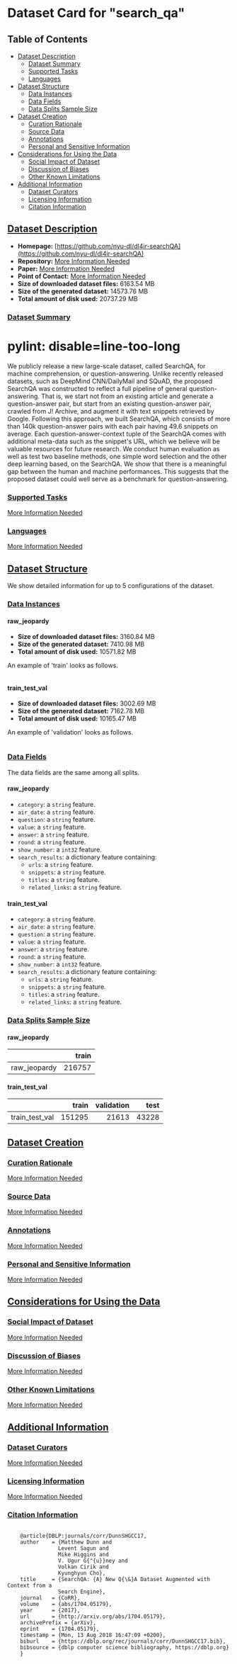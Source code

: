 ---
---

# Dataset Card for "search_qa"

## Table of Contents
- [Dataset Description](#dataset-description)
  - [Dataset Summary](#dataset-summary)
  - [Supported Tasks](#supported-tasks)
  - [Languages](#languages)
- [Dataset Structure](#dataset-structure)
  - [Data Instances](#data-instances)
  - [Data Fields](#data-fields)
  - [Data Splits Sample Size](#data-splits-sample-size)
- [Dataset Creation](#dataset-creation)
  - [Curation Rationale](#curation-rationale)
  - [Source Data](#source-data)
  - [Annotations](#annotations)
  - [Personal and Sensitive Information](#personal-and-sensitive-information)
- [Considerations for Using the Data](#considerations-for-using-the-data)
  - [Social Impact of Dataset](#social-impact-of-dataset)
  - [Discussion of Biases](#discussion-of-biases)
  - [Other Known Limitations](#other-known-limitations)
- [Additional Information](#additional-information)
  - [Dataset Curators](#dataset-curators)
  - [Licensing Information](#licensing-information)
  - [Citation Information](#citation-information)

## [Dataset Description](#dataset-description)

- **Homepage:** [https://github.com/nyu-dl/dl4ir-searchQA](https://github.com/nyu-dl/dl4ir-searchQA)
- **Repository:** [More Information Needed](https://github.com/huggingface/datasets/blob/master/CONTRIBUTING.md#how-to-contribute-to-the-dataset-cards)
- **Paper:** [More Information Needed](https://github.com/huggingface/datasets/blob/master/CONTRIBUTING.md#how-to-contribute-to-the-dataset-cards)
- **Point of Contact:** [More Information Needed](https://github.com/huggingface/datasets/blob/master/CONTRIBUTING.md#how-to-contribute-to-the-dataset-cards)
- **Size of downloaded dataset files:** 6163.54 MB
- **Size of the generated dataset:** 14573.76 MB
- **Total amount of disk used:** 20737.29 MB

### [Dataset Summary](#dataset-summary)

# pylint: disable=line-too-long
We publicly release a new large-scale dataset, called SearchQA, for machine comprehension, or question-answering. Unlike recently released datasets, such as DeepMind
CNN/DailyMail and SQuAD, the proposed SearchQA was constructed to reflect a full pipeline of general question-answering. That is, we start not from an existing article
and generate a question-answer pair, but start from an existing question-answer pair, crawled from J! Archive, and augment it with text snippets retrieved by Google.
Following this approach, we built SearchQA, which consists of more than 140k question-answer pairs with each pair having 49.6 snippets on average. Each question-answer-context
 tuple of the SearchQA comes with additional meta-data such as the snippet's URL, which we believe will be valuable resources for future research. We conduct human evaluation
 as well as test two baseline methods, one simple word selection and the other deep learning based, on the SearchQA. We show that there is a meaningful gap between the human
 and machine performances. This suggests that the proposed dataset could well serve as a benchmark for question-answering.

### [Supported Tasks](#supported-tasks)

[More Information Needed](https://github.com/huggingface/datasets/blob/master/CONTRIBUTING.md#how-to-contribute-to-the-dataset-cards)

### [Languages](#languages)

[More Information Needed](https://github.com/huggingface/datasets/blob/master/CONTRIBUTING.md#how-to-contribute-to-the-dataset-cards)

## [Dataset Structure](#dataset-structure)

We show detailed information for up to 5 configurations of the dataset.

### [Data Instances](#data-instances)

#### raw_jeopardy

- **Size of downloaded dataset files:** 3160.84 MB
- **Size of the generated dataset:** 7410.98 MB
- **Total amount of disk used:** 10571.82 MB

An example of 'train' looks as follows.
```

```

#### train_test_val

- **Size of downloaded dataset files:** 3002.69 MB
- **Size of the generated dataset:** 7162.78 MB
- **Total amount of disk used:** 10165.47 MB

An example of 'validation' looks as follows.
```

```

### [Data Fields](#data-fields)

The data fields are the same among all splits.

#### raw_jeopardy
- `category`: a `string` feature.
- `air_date`: a `string` feature.
- `question`: a `string` feature.
- `value`: a `string` feature.
- `answer`: a `string` feature.
- `round`: a `string` feature.
- `show_number`: a `int32` feature.
- `search_results`: a dictionary feature containing:
  - `urls`: a `string` feature.
  - `snippets`: a `string` feature.
  - `titles`: a `string` feature.
  - `related_links`: a `string` feature.

#### train_test_val
- `category`: a `string` feature.
- `air_date`: a `string` feature.
- `question`: a `string` feature.
- `value`: a `string` feature.
- `answer`: a `string` feature.
- `round`: a `string` feature.
- `show_number`: a `int32` feature.
- `search_results`: a dictionary feature containing:
  - `urls`: a `string` feature.
  - `snippets`: a `string` feature.
  - `titles`: a `string` feature.
  - `related_links`: a `string` feature.

### [Data Splits Sample Size](#data-splits-sample-size)

#### raw_jeopardy

|            |train |
|------------|-----:|
|raw_jeopardy|216757|

#### train_test_val

|              |train |validation|test |
|--------------|-----:|---------:|----:|
|train_test_val|151295|     21613|43228|

## [Dataset Creation](#dataset-creation)

### [Curation Rationale](#curation-rationale)

[More Information Needed](https://github.com/huggingface/datasets/blob/master/CONTRIBUTING.md#how-to-contribute-to-the-dataset-cards)

### [Source Data](#source-data)

[More Information Needed](https://github.com/huggingface/datasets/blob/master/CONTRIBUTING.md#how-to-contribute-to-the-dataset-cards)

### [Annotations](#annotations)

[More Information Needed](https://github.com/huggingface/datasets/blob/master/CONTRIBUTING.md#how-to-contribute-to-the-dataset-cards)

### [Personal and Sensitive Information](#personal-and-sensitive-information)

[More Information Needed](https://github.com/huggingface/datasets/blob/master/CONTRIBUTING.md#how-to-contribute-to-the-dataset-cards)

## [Considerations for Using the Data](#considerations-for-using-the-data)

### [Social Impact of Dataset](#social-impact-of-dataset)

[More Information Needed](https://github.com/huggingface/datasets/blob/master/CONTRIBUTING.md#how-to-contribute-to-the-dataset-cards)

### [Discussion of Biases](#discussion-of-biases)

[More Information Needed](https://github.com/huggingface/datasets/blob/master/CONTRIBUTING.md#how-to-contribute-to-the-dataset-cards)

### [Other Known Limitations](#other-known-limitations)

[More Information Needed](https://github.com/huggingface/datasets/blob/master/CONTRIBUTING.md#how-to-contribute-to-the-dataset-cards)

## [Additional Information](#additional-information)

### [Dataset Curators](#dataset-curators)

[More Information Needed](https://github.com/huggingface/datasets/blob/master/CONTRIBUTING.md#how-to-contribute-to-the-dataset-cards)

### [Licensing Information](#licensing-information)

[More Information Needed](https://github.com/huggingface/datasets/blob/master/CONTRIBUTING.md#how-to-contribute-to-the-dataset-cards)

### [Citation Information](#citation-information)

```

    @article{DBLP:journals/corr/DunnSHGCC17,
    author    = {Matthew Dunn and
                Levent Sagun and
                Mike Higgins and
                V. Ugur G{"{u}}ney and
                Volkan Cirik and
                Kyunghyun Cho},
    title     = {SearchQA: {A} New Q{\&}A Dataset Augmented with Context from a
                Search Engine},
    journal   = {CoRR},
    volume    = {abs/1704.05179},
    year      = {2017},
    url       = {http://arxiv.org/abs/1704.05179},
    archivePrefix = {arXiv},
    eprint    = {1704.05179},
    timestamp = {Mon, 13 Aug 2018 16:47:09 +0200},
    biburl    = {https://dblp.org/rec/journals/corr/DunnSHGCC17.bib},
    bibsource = {dblp computer science bibliography, https://dblp.org}
    }

```

